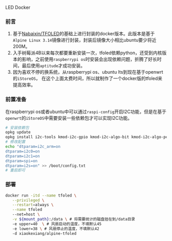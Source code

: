 LED Docker

### 前言
1. 基于[Nabaixin/TFOLED](https://github.com/Nabaixin/TFOLED)的基础上进行封装的docker版本。此版本是基于`Alpine Linux 3.14`镜像进行封装，封装后镜像大小相比ubuntu要少将近200M。
2. 入手树莓派4B以来每次都要重新安装一次，tfoled依赖python，还受到内核版本的影响，之前使用`raspberrypi os`时安装会出现依赖问题，折腾了好长时间，最后使用`aptitude`才成功安装。
3. 因为喜欢不停的换系统，从raspberrypi os、ubuntu lts到现在基于openwrt的`iStoreOS`， 在这个上面太费时间，所以就制作了一个docker版的tfoled来提高效率。

### 前置准备
在raspberrypi os或者ubuntu中可以通过`raspi-config`开启I2C功能，但是在基于`openwrt`的`iStoreOS`中需要安装一些依赖包才可以实现I2C功能。
```bash
# 安装依赖包
opkg update
opkg install i2c-tools kmod-i2c-gpio kmod-i2c-algo-bit kmod-i2c-algo-pcf kmod-i2c-bcm2835 kmod-i2c-core kmod-i2c-gpio kmod-i2c-mux python3-smbus
# 修改配置
echo "dtparam=i2c_arm=on
dtparam=i2c0=on
dtparam=i2c1=on
dtparam=spi=on
dtparam=i2s=on" >> /boot/config.txt
# 重启即可
```

### 部署
```bash
docker run -itd --name tfoled \
   --privileged \
   --restart=always \
   --name tfoled
   --net=host \
   -v ${mount_path}:/data \ # 将需要统计的磁盘挂在到/data目录
   -e upper=40  \ # 风扇启动的温度，不填默认45
   -e lower=38 \ # 风扇停止的温度，不填默认42
   -d xiaokexiang/alpine-tfoled
```


